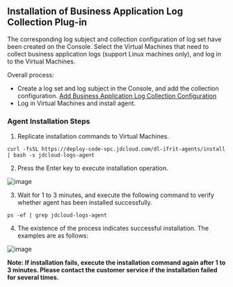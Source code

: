 ## Installation of Business Application Log Collection Plug-in 

The corresponding log subject and collection configuration of log set have been created on the Console. Select the Virtual Machines that need to collect business application logs (support Linux machines only), and log in to the Virtual Machines.

Overall process:

- Create a log set and log subject in the Console, and add the collection configuration. [Add Business Application Log Collection Configuration](https://docs.jdcloud.com/en/log-service/customlog)
- Log in Virtual Machines and install agent.

### Agent Installation Steps

1. Replicate installation commands to Virtual Machines.  

`curl -fsSL https://deploy-code-vpc.jdcloud.com/dl-ifrit-agents/install | bash -s jdcloud-logs-agent`

2. Press the Enter key to execute installation operation.   
 	
 ![image](https://raw.githubusercontent.com/jdcloudcom/cn/zhangwenjie-only/image/LogService/LogCollection/logs-agent-install-1.png)
  
3. Wait for 1 to 3 minutes, and execute the following command to verify whether agent has been installed successfully.

`ps -ef | grep jdcloud-logs-agent`

4. The existence of the process indicates successful installation. The examples are as follows: 

 ![image](https://raw.githubusercontent.com/jdcloudcom/cn/zhangwenjie-only/image/LogService/LogCollection/logs-agent-install-2.png)

**Note: If installation fails, execute the installation command again after 1 to 3 minutes. Please contact the customer service if the installation failed for several times.**
